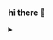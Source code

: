 ### hi there 👋

<details>
  <summary> </summary>
<h1>I'm Pete! </h1>
I'm a cybersecurity professional who received the CompTIA Security+ certificate in January 2024 through self-study after completing the Google Cybersecurity Professional Certificate course on Coursera in November 2023. Currently listening to DarkNet Diaries, honing my skills on TryHackMe, and lurking on HackerOne to gain more insight into vulnerability and bug bounty hunting.

<h2>👨‍💻 Cybersecurity Projects:</h2>
<a href="https://docs.google.com/document/d/1DN6qgt24Ji-WPdGmo_tEyLHvxKdBD6IA6LV0FZNqEqg/edit?usp=sharing&resourcekey=0-vwcF6MgzyJjISKfeZv5KBQ">File Permissions in Linux</a>

<a href="https://docs.google.com/document/d/1Q4eme6C_6ce84HtJRQuLPyEu2eGDinhm/edit?usp=sharing&ouid=103487892439367885183&rtpof=true&sd=true">Applying Filters to SQL Queries</a>

<a href="https://docs.google.com/document/d/1CuMBClUe1x67lCt0RdB6EV4cFXCNdIlAWRALHbdzEow/edit?usp=sharing&resourcekey=0-4QSNbrjE0jis8AgO81uBuA">Incident Handler's Journal</a>



<h2> 🤳 Connect with me:</h2>
<a href="https://www.linkedin.com/in/pedro-rodriguez-csa/">LinkedIn</a>

<a href="https://tryhackme.com/p/yogensha">TryHackMe</a>

<a href="https://www.credly.com/users/pedro-rodriguez.16dfde82">Credly</a>

<!--


Here are some ideas to get you started:

- 🔭 I’m currently working on ...
- 🌱 I’m currently learning ...
- 👯 I’m looking to collaborate on ...
- 🤔 I’m looking for help with ...
- 💬 Ask me about ...
- 📫 How to reach me: ...
- 😄 Pronouns: ...
- ⚡ Fun fact: ...
-->
</details>
